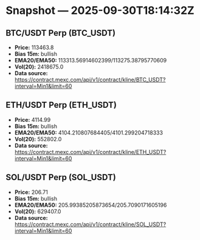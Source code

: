# Snapshot — 2025-09-30T18:14:32Z

## BTC/USDT Perp (BTC_USDT)
- **Price:** 113463.8
- **Bias 15m:** bullish
- **EMA20/EMA50:** 113313.56914602399/113275.38795770609
- **Vol(20):** 2418675.0
- **Data source:** https://contract.mexc.com/api/v1/contract/kline/BTC_USDT?interval=Min1&limit=60

## ETH/USDT Perp (ETH_USDT)
- **Price:** 4114.99
- **Bias 15m:** bullish
- **EMA20/EMA50:** 4104.210807684405/4101.299204718333
- **Vol(20):** 552802.0
- **Data source:** https://contract.mexc.com/api/v1/contract/kline/ETH_USDT?interval=Min1&limit=60

## SOL/USDT Perp (SOL_USDT)
- **Price:** 206.71
- **Bias 15m:** bullish
- **EMA20/EMA50:** 205.99385205873654/205.7090171605196
- **Vol(20):** 629407.0
- **Data source:** https://contract.mexc.com/api/v1/contract/kline/SOL_USDT?interval=Min1&limit=60
